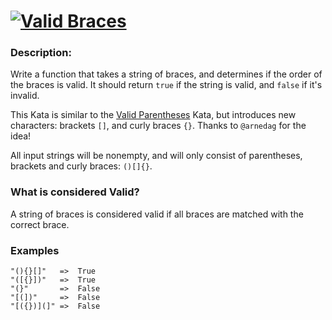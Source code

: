 # [![Valid Braces](https://www.codewars.com/kata/5277c8a221e209d3f6000b56)](https://www.codewars.com/kata/5277c8a221e209d3f6000b56)


### Description:

Write a function that takes a string of braces, and determines if the order of the braces is valid. It should return `true` if the string is valid, and `false` if it's invalid.

This Kata is similar to the [Valid Parentheses](https://www.codewars.com/kata/valid-parentheses) Kata, but introduces new characters: brackets `[]`, and curly braces `{}`. Thanks to `@arnedag` for the idea!

All input strings will be nonempty, and will only consist of parentheses, brackets and curly braces: `()[]{}`.

### What is considered Valid?

A string of braces is considered valid if all braces are matched with the correct brace.

### Examples

```
"(){}[]"   =>  True
"([{}])"   =>  True
"(}"       =>  False
"[(])"     =>  False
"[({})](]" =>  False
```
